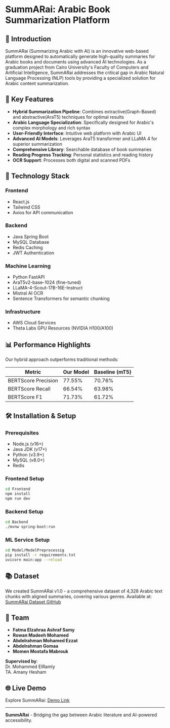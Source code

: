 # SummARai: Arabic Book Summarization Platform


## 🌟 Introduction

SummARai (Summarizing Arabic with AI) is an innovative web-based platform designed to automatically generate high-quality summaries for Arabic books and documents using advanced AI technologies. As a graduation project from Cairo University's Faculty of Computers and Artificial Intelligence, SummARai addresses the critical gap in Arabic Natural Language Processing (NLP) tools by providing a specialized solution for Arabic content summarization.

## 🚀 Key Features

- **Hybrid Summarization Pipeline**: Combines extractive(Graph-Based) and abstractive(AraT5) techniques for optimal results
- **Arabic Language Specialization**: Specifically designed for Arabic's complex morphology and rich syntax
- **User-Friendly Interface**: Intuitive web platform with Arabic UI
- **Advanced AI Models**: Leverages AraT5 transformer and LLaMA 4 for superior summarization
- **Comprehensive Library**: Searchable database of book summaries
- **Reading Progress Tracking**: Personal statistics and reading history
- **OCR Support**: Processes both digital and scanned PDFs

## 🔧 Technology Stack

### Frontend
- React.js
- Tailwind CSS
- Axios for API communication

### Backend
- Java Spring Boot
- MySQL Database
- Redis Caching
- JWT Authentication

### Machine Learning
- Python FastAPI
- AraT5v2-base-1024 (fine-tuned)
- LLaMA-4-Scout-17B-16E-Instruct
- Mistral AI OCR
- Sentence Transformers for semantic chunking

### Infrastructure
- AWS Cloud Services
- Theta Labs GPU Resources (NVIDIA H100/A100)

## 📊 Performance Highlights

Our hybrid approach outperforms traditional methods:

| Metric             | Our Model | Baseline (mT5) |
|--------------------|-----------|----------------|
| BERTScore Precision| 77.55%    | 70.76%         |
| BERTScore Recall   | 66.54%    | 63.98%         |
| BERTScore F1       | 71.73%    | 61.72%         |

## 🛠️ Installation & Setup

### Prerequisites
- Node.js (v16+)
- Java JDK (v17+)
- Python (v3.9+)
- MySQL (v8.0+)
- Redis

### Frontend Setup
```bash
cd Frontend
npm install
npm run dev
```

### Backend Setup
```bash
cd Backend
./mvnw spring-boot:run
```

### ML Service Setup
```bash
cd Model/ModelPreprocessig
pip install -r requirements.txt
uvicorn main:app --reload
```

## 📚 Dataset

We created SummARai v1.0 - a comprehensive dataset of 4,328 Arabic text chunks with aligned summaries, covering various genres. Available at:  
[SummARai Dataset GitHub](https://github.com/fatmaserry/SummARai_Dataset)

## 🤝 Team

- **Fatma Elzahraa Ashraf Samy**
- **Rowan Madeeh Mohamed**
- **Abdelrahman Mohamed Ezzat**
- **Abdelrahman Gomaa**
- **Momen Mostafa Mabrouk** 

**Supervised by**:  
Dr. Mohammed ElRamly  
TA. Amany Hesham

## 🌐 Live Demo

Explore SummARai: [Demo Link](https://drive.google.com/file/d/1iP6-nMclOFVXo3q0pj08i1GcW9DUxBhr/view?usp=sharing)


---

**SummARai** - Bridging the gap between Arabic literature and AI-powered accessibility.
